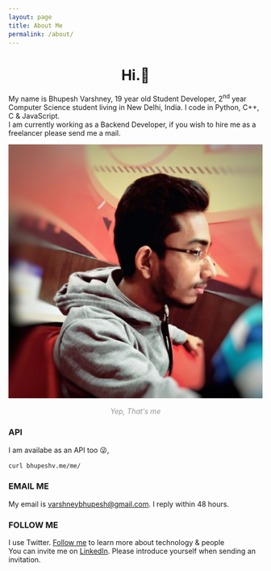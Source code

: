 ```yaml
---
layout: page
title: About Me
permalink: /about/
---
```


<h1 align="center">Hi.👋</h1>

My name is Bhupesh Varshney, 19 year old Student Developer, 2<sup>nd</sup> year Computer Science student living in New Delhi, India.
I code in Python, C++, C & JavaScript.<br>
I am currently working as a Backend Developer, if you wish to hire me as a freelancer please send me a mail.

![blog4](https://raw.githubusercontent.com/Bhupesh-V/Bhupesh-V.github.io/master/images/profile1.jpg)
<figcaption align="center" style="color: #939393;"><i>Yep, That's me</i></figcaption>

### API
I am availabe as an API too 😜,

```bash
curl bhupeshv.me/me/
```
### EMAIL ME
My email is [varshneybhupesh@gmail.com](mailto:varshneybhupesh@gmail.com). I reply within 48 hours.

### FOLLOW ME
I use Twitter. [Follow me](https://twitter.com/iambhuups) to learn more about technology & people
<br>
You can invite me on [LinkedIn](https://www.linkedin.com/in/bhupesh-v/). Please introduce yourself when sending an invitation.
